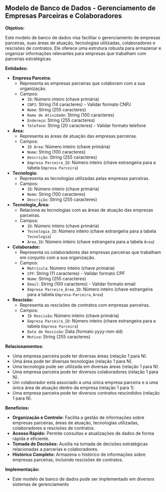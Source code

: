 ## Modelo de Banco de Dados - Gerenciamento de Empresas Parceiras e Colaboradores

**Objetivo:**

Este modelo de banco de dados visa facilitar o gerenciamento de empresas parceiras, suas áreas de atuação, tecnologias utilizadas, colaboradores e rescisões de contratos. Ele oferece uma estrutura robusta para armazenar e organizar informações relevantes para empresas que trabalham com parcerias estratégicas.

**Entidades:**

* **Empresa Parceira:**
    * Representa as empresas parceiras que colaboram com a sua organização.
    * Campos:
        * `ID`: Número inteiro (chave primária)
        * `CNPJ`: String (14 caracteres) - Validar formato CNPJ
        * `Nome`: String (255 caracteres)
        * `Ramo de Atividade`: String (100 caracteres)
        * `Endereço`: String (255 caracteres)
        * `Telefone`: String (20 caracteres) - Validar formato telefone
* **Área:**
    * Representa as áreas de atuação das empresas parceiras.
    * Campos:
        * `ID Área`: Número inteiro (chave primária)
        * `Nome`: String (100 caracteres)
        * `Descrição`: String (255 caracteres)
        * `Empresa Parceira_ID`: Número inteiro (chave estrangeira para a tabela `Empresa Parceira`)
* **Tecnologia:**
    * Representa as tecnologias utilizadas pelas empresas parceiras.
    * Campos:
        * `ID`: Número inteiro (chave primária)
        * `Nome`: String (100 caracteres)
        * `Descrição`: String (255 caracteres)
* **Tecnologia_Área:**
    * Relaciona as tecnologias com as áreas de atuação das empresas parceiras.
    * Campos:
        * `ID`: Número inteiro (chave primária)
        * `Tecnologia_ID`: Número inteiro (chave estrangeira para a tabela `Tecnologia`)
        * `Área_ID`: Número inteiro (chave estrangeira para a tabela `Área`)
* **Colaborador:**
    * Representa os colaboradores das empresas parceiras que trabalham em conjunto com a sua organização.
    * Campos:
        * `Matrícula`: Número inteiro (chave primária)
        * `CPF`: String (11 caracteres) - Validar formato CPF
        * `Nome`: String (255 caracteres)
        * `Email`: String (100 caracteres) - Validar formato email
        * `Empresa Parceira_Área_ID`: Número inteiro (chave estrangeira para a tabela `Empresa-Parceira_Área`)
* **Rescisão:**
    * Representa as rescisões de contratos com empresas parceiras.
    * Campos:
        * `ID Rescisão`: Número inteiro (chave primária)
        * `Empresa Parceira_ID`: Número inteiro (chave estrangeira para a tabela `Empresa Parceira`)
        * `Data de Rescisão`: Data (formato yyyy-mm-dd)
        * `Motivo`: String (255 caracteres)

**Relacionamentos:**

* Uma empresa parceira pode ter diversas áreas (relação 1 para N).
* Uma área pode ter diversas tecnologias (relação 1 para N).
* Uma tecnologia pode ser utilizada em diversas áreas (relação 1 para N).
* Uma empresa parceira pode ter diversos colaboradores (relação 1 para N).
* Um colaborador está associado a uma única empresa parceira e a uma única área de atuação dentro da empresa (relação 1 para 1).
* Uma empresa parceira pode ter diversos contratos rescindidos (relação 1 para N).

**Benefícios:**

* **Organização e Controle:** Facilita a gestão de informações sobre empresas parceiras, áreas de atuação, tecnologias utilizadas, colaboradores e rescisões de contratos.
* **Acesso Rápido:** Permite consultas e atualizações de dados de forma rápida e eficiente.
* **Tomada de Decisões:** Auxilia na tomada de decisões estratégicas relacionadas a parcerias e colaboradores.
* **Histórico Completo:** Armazena o histórico de informações sobre empresas parceiras, incluindo rescisões de contratos.

**Implementação:**

* Este modelo de banco de dados pode ser implementado em diversos sistemas de gerenciamento

